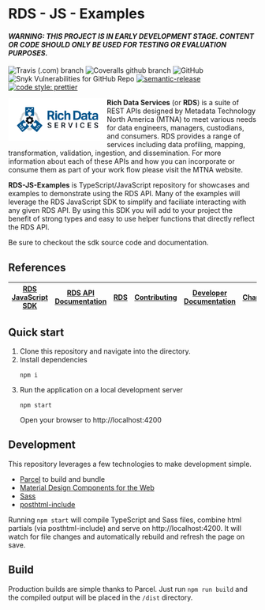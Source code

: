# RDS - JS - Examples
#### _WARNING: THIS PROJECT IS IN EARLY DEVELOPMENT STAGE. CONTENT OR CODE SHOULD ONLY BE USED FOR TESTING OR EVALUATION PURPOSES._

![Travis (.com) branch](https://img.shields.io/travis/com/mtna/rds-js-examples?style=for-the-badge)
![Coveralls github branch](https://img.shields.io/coveralls/github/mtna/rds-js-examples?style=for-the-badge)
![GitHub](https://img.shields.io/github/license/mtna/rds-js-examples?style=for-the-badge)
![Snyk Vulnerabilities for GitHub Repo](https://img.shields.io/snyk/vulnerabilities/github/mtna/rds-js-examples?style=for-the-badge)
[![semantic-release](https://img.shields.io/badge/%20%20%F0%9F%93%A6%F0%9F%9A%80-semantic--release-e10079.svg?style=for-the-badge)](https://github.com/semantic-release/semantic-release)
[![code style: prettier](https://img.shields.io/badge/code_style-prettier-ff69b4.svg?style=for-the-badge)](https://github.com/prettier/prettier)

<a href="https://www.richdataservices.com"><img src="./resources/rds-logo.png" align="left" width="200"></a>

**Rich Data Services** (or **RDS**) is a suite of REST APIs designed by Metadata Technology North America (MTNA) to meet various needs for data engineers, managers, custodians, and consumers. RDS provides a range of services including data profiling, mapping, transformation, validation, ingestion, and dissemination. For more information about each of these APIs and how you can incorporate or consume them as part of your work flow please visit the MTNA website.

**RDS-JS-Examples** is TypeScript/JavaScript repository for showcases and examples to demonstrate using the RDS API. Many of the examples will leverage the RDS JavaScript SDK to simplify and faciliate interacting with any given RDS API. By using this SDK you will add to your project the benefit of strong types and easy to use helper functions that directly reflect the RDS API.

Be sure to checkout the sdk source code and documentation.

## References
[RDS JavaScript SDK](https://github.com/mtna/rds-js) | [RDS API Documentation](https://covid19.richdataservices.com/rds/swagger/) | [RDS](https://www.richdataservices.com/) | [Contributing](CONTRIBUTING.md) | [Developer Documentation](DEVELOPER.md) | [Changelog](CHANGELOG.md)
|---|---|---|---|---|---|

## Quick start

1. Clone this repository and navigate into the directory.
2. Install dependencies
    ```shell
    npm i
    ```
3. Run the application on a local development server
    ```
    npm start
    ```
    Open your browser to http://localhost:4200

## Development
This repository leverages a few technologies to make development simple.
* [Parcel](https://parceljs.org/) to build and bundle
* [Material Design Components for the Web](https://github.com/material-components/material-components-web/)
* [Sass](https://sass-lang.com/)
* [posthtml-include](https://github.com/posthtml/posthtml-include)

Running `npm start` will compile TypeScript and Sass files, combine html partials (via posthtml-include) and serve on http://localhost:4200. It will watch for file changes and automatically rebuild and refresh the page on save.

## Build
Production builds are simple thanks to Parcel. Just run `npm run build` and the compiled output will be placed in the `/dist` directory.